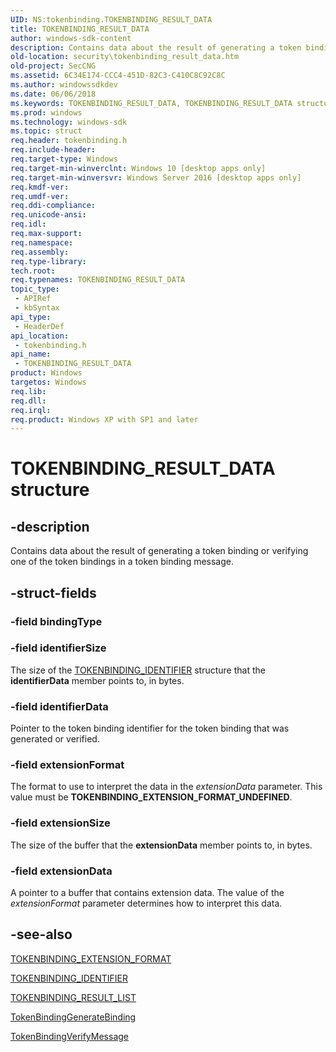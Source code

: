 ```yaml
---
UID: NS:tokenbinding.TOKENBINDING_RESULT_DATA
title: TOKENBINDING_RESULT_DATA
author: windows-sdk-content
description: Contains data about the result of generating a token binding or verifying one of the token bindings in a token binding message.
old-location: security\tokenbinding_result_data.htm
old-project: SecCNG
ms.assetid: 6C34E174-CCC4-451D-82C3-C410C8C92C8C
ms.author: windowssdkdev
ms.date: 06/06/2018
ms.keywords: TOKENBINDING_RESULT_DATA, TOKENBINDING_RESULT_DATA structure [Security], security.tokenbinding_result_data, tokenbinding/TOKENBINDING_RESULT_DATA
ms.prod: windows
ms.technology: windows-sdk
ms.topic: struct
req.header: tokenbinding.h
req.include-header: 
req.target-type: Windows
req.target-min-winverclnt: Windows 10 [desktop apps only]
req.target-min-winversvr: Windows Server 2016 [desktop apps only]
req.kmdf-ver: 
req.umdf-ver: 
req.ddi-compliance: 
req.unicode-ansi: 
req.idl: 
req.max-support: 
req.namespace: 
req.assembly: 
req.type-library: 
tech.root: 
req.typenames: TOKENBINDING_RESULT_DATA
topic_type:
 - APIRef
 - kbSyntax
api_type:
 - HeaderDef
api_location:
 - tokenbinding.h
api_name:
 - TOKENBINDING_RESULT_DATA
product: Windows
targetos: Windows
req.lib: 
req.dll: 
req.irql: 
req.product: Windows XP with SP1 and later
---
```


# TOKENBINDING_RESULT_DATA structure


## -description


Contains data about the result of generating a token binding or verifying one of the token bindings in a token binding message.


## -struct-fields




### -field bindingType

 


### -field identifierSize

The size of the <a href="https://msdn.microsoft.com/301E099E-B621-41E1-BF9B-3AF8C53F9227">TOKENBINDING_IDENTIFIER</a> structure that the <b>identifierData</b> member points to, in bytes.


### -field identifierData

Pointer to the token binding identifier for the token binding that was generated or verified.


### -field extensionFormat

The format to use to interpret the data in the <i>extensionData</i> parameter. This value must be <b>TOKENBINDING_EXTENSION_FORMAT_UNDEFINED</b>. 


### -field extensionSize

The size of the buffer that the <b>extensionData</b> member points to, in bytes.


### -field extensionData

A pointer to a buffer that contains extension data. The value of the <i>extensionFormat</i> parameter determines how to interpret this data.


## -see-also




<a href="https://msdn.microsoft.com/EBF14890-3F7D-4814-93E1-570E81E05DF2">TOKENBINDING_EXTENSION_FORMAT</a>



<a href="https://msdn.microsoft.com/301E099E-B621-41E1-BF9B-3AF8C53F9227">TOKENBINDING_IDENTIFIER</a>



<a href="https://msdn.microsoft.com/D14CBEA3-5F46-4C45-8C11-407D6E70FD56">TOKENBINDING_RESULT_LIST</a>



<a href="https://msdn.microsoft.com/4289E3F0-17AC-485B-A326-2C8BECD5CABB">TokenBindingGenerateBinding</a>



<a href="https://msdn.microsoft.com/D6827DA3-75DC-4F31-B57A-4ED5B5F03112">TokenBindingVerifyMessage</a>
 

 

